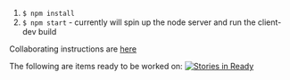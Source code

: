 
1. `$ npm install`
2. `$ npm start` - currently will spin up the node server and run the client-dev build

Collaborating instructions are [here](https://github.com/hackoregon/btc-frontend-2016-ReactRedux/wiki/Collaborating)

The following are items ready to be worked on: [![Stories in Ready](https://badge.waffle.io/hackoregon/btc-frontend-2016-ReactRedux.png?label=ready&title=Ready)](https://waffle.io/hackoregon/btc-frontend-2016-ReactRedux)
